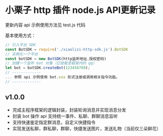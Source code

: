 # 小栗子 http 插件 node.js API更新记录

  更新内容 api 示例使用方法见 test.js 代码

  基本使用方式：

  ```javascript
  // 引入平台 SDK
  const BotSDK = require('./xiaolizi-http-sdk.js').BotSDK
  // 实例化一个平台
  const botSDK = new BotSDK(http监听地址,授权密码)
  // 创建一个监听 bot 对象（已挂载至框架内的 qq）
  let bot = botSDK.createBot(123456789);
  // -------------
  ... 参照 api 示例使用 bot.xxx 形式注册或调用相关指令功能。
  // -------------
  ```

## v1.0.0
  
  * 完成主程序框架的逻辑封装，封装轮询消息并实现消息分发
  * 封装 bot 操作 api 支持统一事件、私聊、群聊消息监听
  * 支持快速鉴定指定群消息，自定义快捷指令
  * 实现发送私聊，群私聊，群聊，快捷发送图片，发送礼物（当前仅三朵鲜花）
